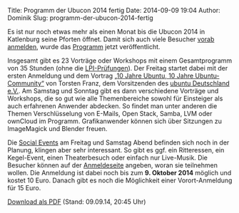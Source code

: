 Title: Programm der Ubucon 2014 fertig
Date: 2014-09-09 19:04
Author: Dominik
Slug: programm-der-ubucon-2014-fertig

Es ist nur noch etwas mehr als einen Monat bis die Ubucon 2014 in
Katlenburg seine Pforten öffnet. Damit sich auch viele Besucher [vorab
anmelden](/2014/anmeldung), wurde das [Programm](/2014/programm) jetzt
veröffentlicht.


Insgesamt gibt es 23 Vorträge oder Workshops mit einem Gesamtprogramm
von 35 Stunden (ohne die [LPI-Prüfungen](/2014/programm-lpi)). Der
Freitag startet dabei mit der ersten Anmeldung und dem Vortrag [„10
Jahre Ubuntu, 10 Jahre Ubuntu-Community“](/2014/programm#10jahre) von
Torsten Franz, dem Vorsitzenden des [ubuntu Deutschland
e.V.](http://verein.ubuntu-de.org/). Am Samstag und Sonntag gibt es dann
verschiedene Vorträge und Workshops, die so gut wie alle Themenbereiche
sowohl für Einsteiger als auch erfahrenen Anwender abdecken. So findet
man unter anderen die Themen Verschlüsselung von E-Mails, Open Stack,
Samba, LVM oder ownCloud im Programm. Grafikanwender können sich über
Sitzungen zu ImageMagick und Blender freuen.


Die [Social Events](/2014/besucher#socialevents) am Freitag und Samstag
Abend befinden sich noch in der Planung, klingen aber sehr interessant.
So gibt es ggf. ein Ritteressen, ein Kegel-Event, einen Theaterbesuch
oder einfach nur Live-Musik. Die Besucher können auf der
[Anmeldeseite](/2014/anmeldung) angeben, woran sie teilnehmen wollen.
Die Anmeldung ist dabei noch bis zum **9. Oktober 2014** möglich und
kostet 10 Euro. Danach gibt es noch die Möglichkeit einer
Vorort-Anmeldung für 15 Euro.


[Download als
PDF](http://ubucon.de/sites/ubucon.de/files/ubucon2014_programm_0.pdf)
(Stand: 09.09.14, 20:45 Uhr)



